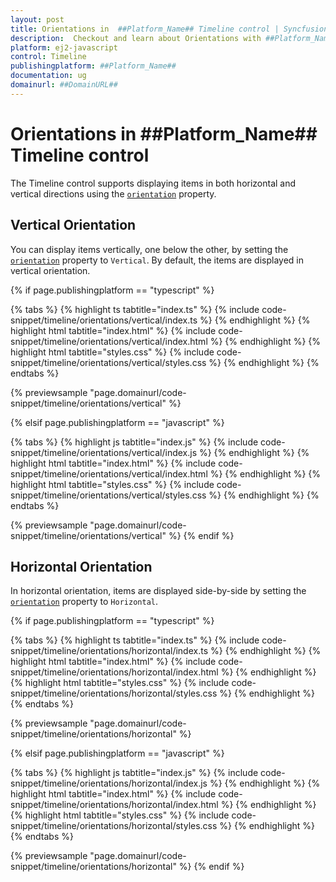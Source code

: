 ```yaml
---
layout: post
title: Orientations in  ##Platform_Name## Timeline control | Syncfusion
description:  Checkout and learn about Orientations with ##Platform_Name## Timeline control of Syncfusion Essential JS 2 and more.
platform: ej2-javascript
control: Timeline
publishingplatform: ##Platform_Name##
documentation: ug
domainurl: ##DomainURL##
---
```


# Orientations in ##Platform_Name## Timeline control

The Timeline control supports displaying items in both horizontal and vertical directions using the [`orientation`](../api/timeline/#orientation) property.

## Vertical Orientation

You can display items vertically, one below the other, by setting the [`orientation`](../api/timeline/#orientation) property to `Vertical`. By default, the items are displayed in vertical orientation.

{% if page.publishingplatform == "typescript" %}

{% tabs %}
{% highlight ts tabtitle="index.ts" %}
{% include code-snippet/timeline/orientations/vertical/index.ts %}
{% endhighlight %}
{% highlight html tabtitle="index.html" %}
{% include code-snippet/timeline/orientations/vertical/index.html %}
{% endhighlight %}
{% highlight html tabtitle="styles.css" %}
{% include code-snippet/timeline/orientations/vertical/styles.css %}
{% endhighlight %}
{% endtabs %}

{% previewsample "page.domainurl/code-snippet/timeline/orientations/vertical" %}

{% elsif page.publishingplatform == "javascript" %}

{% tabs %}
{% highlight js tabtitle="index.js" %}
{% include code-snippet/timeline/orientations/vertical/index.js %}
{% endhighlight %}
{% highlight html tabtitle="index.html" %}
{% include code-snippet/timeline/orientations/vertical/index.html %}
{% endhighlight %}
{% highlight html tabtitle="styles.css" %}
{% include code-snippet/timeline/orientations/vertical/styles.css %}
{% endhighlight %}
{% endtabs %}

{% previewsample "page.domainurl/code-snippet/timeline/orientations/vertical" %}
{% endif %}

## Horizontal Orientation

In horizontal orientation, items are displayed side-by-side by setting the [`orientation`](../api/timeline/#orientation) property to `Horizontal`.

{% if page.publishingplatform == "typescript" %}

{% tabs %}
{% highlight ts tabtitle="index.ts" %}
{% include code-snippet/timeline/orientations/horizontal/index.ts %}
{% endhighlight %}
{% highlight html tabtitle="index.html" %}
{% include code-snippet/timeline/orientations/horizontal/index.html %}
{% endhighlight %}
{% highlight html tabtitle="styles.css" %}
{% include code-snippet/timeline/orientations/horizontal/styles.css %}
{% endhighlight %}
{% endtabs %}

{% previewsample "page.domainurl/code-snippet/timeline/orientations/horizontal" %}

{% elsif page.publishingplatform == "javascript" %}

{% tabs %}
{% highlight js tabtitle="index.js" %}
{% include code-snippet/timeline/orientations/horizontal/index.js %}
{% endhighlight %}
{% highlight html tabtitle="index.html" %}
{% include code-snippet/timeline/orientations/horizontal/index.html %}
{% endhighlight %}
{% highlight html tabtitle="styles.css" %}
{% include code-snippet/timeline/orientations/horizontal/styles.css %}
{% endhighlight %}
{% endtabs %}

{% previewsample "page.domainurl/code-snippet/timeline/orientations/horizontal" %}
{% endif %}